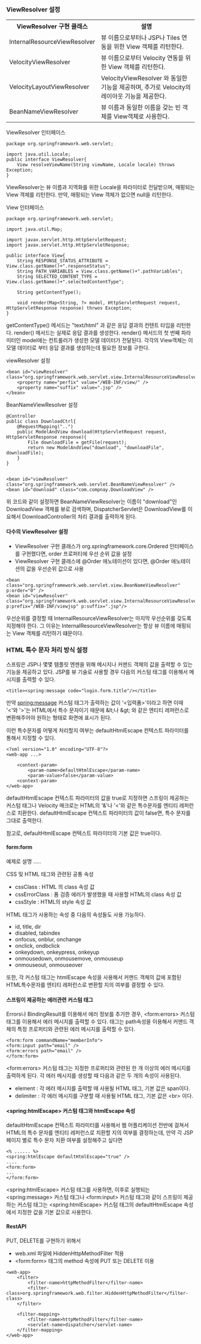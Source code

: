 ### ViewResolver 설정

<table>
<tr>
<th>ViewResolver 구현 클래스</th><th>설명</th>
</tr>
<tr>
<td>InternalResourceViewResolver</td>
<td>뷰 이름으로부터나 JSP나 Tiles 연동을 위한 View 객체를 리턴한다.</td>
</tr>
<tr>
<td>VelocityViewResolver</td>
<td>뷰 이름으로부터 Velocity 연동을 위한 View 객체를 리턴한다.</td>
</tr>
<tr>
<td>VelocityLayoutViewResolver</td>
<td>VelocityViewResolver 와 동일한 기능을 제공하며, 추가로 Velocity의 레이아웃 기능을 제공한다.</td>
</tr>
<tr>
<td>BeanNameViewResolver</td>
<td>뷰 이름과 동일한 이름을 갖는 빈 객체를 View객체로 사용한다.</td>
</tr>
</table>

ViewResolver 인터페이스
~~~~
package org.springframework.web.servlet;

import java.util.Locale;
public interface ViewResolver{
	View resolveViewName(String viewName, Locale locale) throws Exception;
}
~~~~

ViewResolver는 뷰 이름과 지역화를 위한 Locale을 파라미터로 전달받으며, 매핑되는 View 객체를 리턴한다. 만약, 매핑되는 View 객체가 없으면 null을 리턴한다.

View 인터페이스

~~~~
package org.springframework.web.servlet;

import java.util.Map;

import javax.servlet.http.HttpServletRequest;
import javax.servlet.http.HttpServletResponse;

public interface View{
	String RESPONSE_STATUS_ATTRIBUTE = View.class.getName()+".responseStatus";
	String PATH_VARIABLES = View.class.getName()+".pathVariables";
	String SELECTED_CONTENT_TYPE = View.class.getName()+".selectedContentType";    

	String getContentType();

	void render(Map<String, ?> model, HttpServletRequest request, HttpServletResponse response) thrwos Exception;
}
~~~~

getContentType() 메서드는 "text/html" 과 같은 응답 결과의 컨텐트 타입을 리턴한다. render() 메서드는 실제로 응답 결과를 생성한다. render() 메서드의 첫 번째 파라미터인 model에는 컨트롤러가 생성한 모델 데이터가 전달된다. 각각의 View객체는 이 모델 데이터로 부터 응답 결과를 생성하는데 필요한 정보를 구한다.


viewResolver 설정
~~~~
<bean id="viewResolver" class="org.springframework.web.servlet.view.InternalResourceViewResolver">
	<property name="perfix" value="/WEB-INF/view/" />
	<property name="suffix" value=".jsp" />
</bean>
~~~~



BeanNameViewResolver 설정
~~~~
@Controller
public class DownloadCtrl{
	@RequestMapping("..")
	public ModelAndView download(HttpServletRequest request, HttpServletResponse response){
		File downloadFile = getFile(request);
		return new ModelAndView("download", "downloadFile", downloadFile);
	}
}


<bean id="viewResolver" class="org.springframework.web.servlet.BeanNameViewResolver" />
<bean id="download" class="com.compnay.DownloadView" />
~~~~

위 코드와 같이 설정하면 BeanNameViewResolver는 이름이 "download"인 DownloadView 객체를 뷰로 검색하며, DispatcherServlet은 DownloadView를 이요해서 DownloadController의 처리 결과를 출력하게 된다.

#### 다수의 ViewResolver 설정

* ViewResolver 구현 클래스가 org.springframework.core.Ordered 인터페이스를 구현했다면, order 프로퍼티에 우선 순위 값을 설정
* ViewResolver 구현 클래스에 @Order 애노테이션이 있다면, @Order 애노테이션의 값을 우선순위 값으로 사용


~~~~
<bean class="org.springframework.web.servlet.view.BeanNameViewResolver" p:order="0" />
<bean id="viewResolver" class="org.springframework.web.servlet.view.InternalResourceViewResolver" p:prefix="/WEB-INF/viewjsp" p:suffix=".jsp"/>
~~~~

우선순위를 결정할 때 InternalResourceViewResolver는 마지막 우선순위를 갖도록 지정해야 한다. 그 이유는 InternalResourceViewResolver는 항상 뷰 이름에 매핑되는 View 객체를 리턴하기 떄문이다.

### HTML 특수 문자 처리 방식 설정
스프링은 JSP나 몇몇 템플릿 엔젠을 위해 메시지나 커맨드 객체의 값을 출력할 수 있는 기능을 제공하고 있다. JSP를 뷰 기술로 사용할 경우 다음의 커스텀 태그를 이용해서 메시지를 출력할 수 있다.
~~~~
<title><spring:message code="login.form.title"/></title>
~~~~
만약 <spring:message> 커스텀 태그가 출력하는 값이 '&lt;입력폼&gt;'이라고 하면 이때 '&lt;'와 '&gt;'는 HTML에서 특수 문자이기 때문에 &amp;lt;나 &amp;gt; 와 같은 엔티티 레퍼런스로 변환해주어야 원하는 형태로 화면에 표시가 된다.

이런 특수문자를 어떻게 처리할지 여부는 defaultHtmlEscape 컨텍스트 파라미터를 통해서 지정할 수 있다.

~~~~
<?xml version="1.0" encoding="UTF-8"?>
<web-app ...>

	<context-param>
		<param-name>defaultHtmlEscape</param-name>
		<param-value>false</param-value>
	<context-param>
</web-app>
~~~~

defaultHtmlEscape 컨텍스트 파라미터의 값을 true로 지정하면 스프링이 제공하는 커스텀 태그나 Velocity 매크로는 HTML의 '&amp;'나 '&lt;'와 같은 특수문자를 엔티티 레퍼런스로 치환한다. defaultHtmlEscape 컨텍스트 파라미터의 값이 false면, 특수 문자를 그대로 출력한다.

참고로, defaultHtmlEscape 컨텍스트 파라미터의 기본 값은 true이다.



#### form:form

예제로 설명
.....

CSS 및 HTML 태그와 관련된 공통 속성

* cssClass : HTML 의 class 속성 값
* cssErrorClass : 폼 검증 에러가 발생했을 때 사용할 HTML의 class 속성 값
* cssStyle : HTML의 style 속성 값

HTML 태그가 사용하는 속성 중 다음의 속성들도 사용 가능하다.

* id, title, dir
* disabled, tabindex
* onfocus, onblur, onchange
* onclick, ondbclick
* onkeydown, onkeypress, onkeyup
* onmousedown, onmousemove, onmouseup
* onmouseout, onmouseover

또한, 각 커스텀 태그는 htmlEscape 속성을 사용해서 커맨드 객체의 값에 포함된 HTML특수문자를 엔티티 레퍼런스로 변환할 지의 여부를 결정할 수 있다.

#### 스프링이 제공하는 에러관련 커스텀 태그

Errors나 BindingResult를 이용해서 에러 정보를 추가한 경우, &lt;form:errors&gt; 커스텀 태그를 이용해서 에러 메시지를 출력할 수 있다. 태그는 path속성을 이용해서 커맨드 객체의 특정 프로퍼티와 관련된 에러 메시지를 출력할 수 있다.

~~~~
<form:form commandName="memberInfo">
<form:input path="email" />
<form:errors path="email" />
</form:form>
~~~~

&lt;form:errors&gt; 커스텀 태그는 지정한 프로퍼티와 관련된 한 개 이상의 에러 메시지를 출력하게 된다. 각 에러 메시지를 생성할 때 다음과 같은 두 개의 속성이 사용된다.

* element : 각 에러 메시지를 출력할 때 사용될 HTML 태그, 기본 값은 span이다.
* delimiter : 각 에러 메시지를 구분할 때 사용될 HTML 태그, 기본 값은 &lt;br&gt; 이다.

#### &lt;spring:htmlEscape&gt; 커스텀 태그와 htmlEscape 속성
defaultHtmlEscape 컨택스트 파라미터를 사용해서 웹 어플리케이션 전반에 걸쳐서 HTML의 특수 문자를 엔티티 레퍼런스로 치환할 지의 여부를 결정하는데, 만약 각 JSP 페이지 별로 특수 문자 치환 여부를 설정해주고 싶다면

~~~~
<% ...... %>
<spring:htmlEscape defaultHtmlEscape="true" />
....
<form:form>
...
</form:form>
~~~~

&lt;spring:htmlEscape&gt; 커스텀 태그를 사용하면, 이후로 실행되는 &lt;spring:message&gt; 커스텀 태그나 &lt;form:input&gt; 커스텀 태그와 같이 스프링이 제공하는 커스텀 태그는 &lt;spring:htmlEscape&gt; 커스텀 태그의 defaultHtmlEscape 속성에서 지정한 값을 기본 값으로 사용한다.

#### RestAPI

PUT, DELETE를 구현하기 위해서
* web.xml 파일에 HiddenHttpMethodFilter 적용
* &lt;form:form&gt; 태그의 method 속성에 PUT 또는 DELETE 이용

~~~~
<web-app>
	<filter>
		<filter-name>httpMethodFilter</filter-name>
		<filter-class>org.springframework.web.filter.HiddenHttpMethodFilter</filter-class>
	</filter>

	<filter-mapping>
		<filter-name>httpMethodFilter</filter-name>
		<servlet-name>dispatcher</servlet-name>
	</filter-mapping>
</web-app>
~~~~

